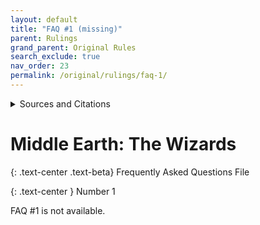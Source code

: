 ```yaml
---
layout: default
title: "FAQ #1 (missing)"
parent: Rulings
grand_parent: Original Rules
search_exclude: true
nav_order: 23
permalink: /original/rulings/faq-1/
---
```


<details>
<summary>Sources and Citations</summary>
FAQ #1 is not available online.
</details>

# Middle Earth: The Wizards

{: .text-center .text-beta}
Frequently Asked Questions File

{: .text-center }
Number 1

FAQ #1 is not available.
